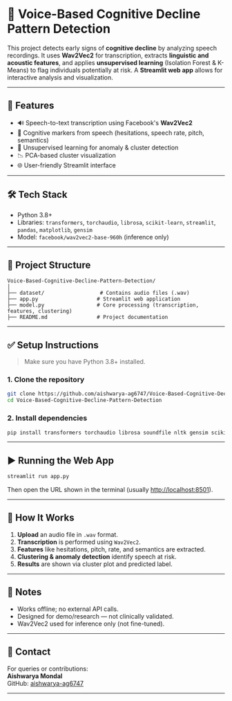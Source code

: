 
# 🧠 Voice-Based Cognitive Decline Pattern Detection

This project detects early signs of **cognitive decline** by analyzing speech recordings. It uses **Wav2Vec2** for transcription, extracts **linguistic and acoustic features**, and applies **unsupervised learning** (Isolation Forest & K-Means) to flag individuals potentially at risk. A **Streamlit web app** allows for interactive analysis and visualization.

---

## 🚀 Features

- 🔊 Speech-to-text transcription using Facebook's **Wav2Vec2**
- 🧠 Cognitive markers from speech (hesitations, speech rate, pitch, semantics)
- 🤖 Unsupervised learning for anomaly & cluster detection
- 📉 PCA-based cluster visualization
- 🌐 User-friendly Streamlit interface

---

## 🛠️ Tech Stack

- Python 3.8+
- Libraries: `transformers`, `torchaudio`, `librosa`, `scikit-learn`, `streamlit`, `pandas`, `matplotlib`, `gensim`
- Model: `facebook/wav2vec2-base-960h` (inference only)

---

## 📁 Project Structure

```
Voice-Based-Cognitive-Decline-Pattern-Detection/
│
├── dataset/                  # Contains audio files (.wav)
├── app.py                   # Streamlit web application
├── model.py                 # Core processing (transcription, features, clustering)
├── README.md                # Project documentation
```

---

## ✅ Setup Instructions

> Make sure you have Python 3.8+ installed.

### 1. Clone the repository

```bash
git clone https://github.com/aishwarya-ag6747/Voice-Based-Cognitive-Decline-Pattern-Detection.git
cd Voice-Based-Cognitive-Decline-Pattern-Detection
```

### 2. Install dependencies

```bash
pip install transformers torchaudio librosa soundfile nltk gensim scikit-learn streamlit matplotlib pandas
```

---

## ▶️ Running the Web App

```bash
streamlit run app.py
```

Then open the URL shown in the terminal (usually [http://localhost:8501](http://localhost:8501)).

---

## 📂 How It Works

1. **Upload** an audio file in `.wav` format.
2. **Transcription** is performed using `Wav2Vec2`.
3. **Features** like hesitations, pitch, rate, and semantics are extracted.
4. **Clustering & anomaly detection** identify speech at risk.
5. **Results** are shown via cluster plot and predicted label.

---

## 📝 Notes

- Works offline; no external API calls.
- Designed for demo/research — not clinically validated.
- Wav2Vec2 used for inference only (not fine-tuned).

---

## 📧 Contact

For queries or contributions:  
**Aishwarya Mondal**  
GitHub: [aishwarya-ag6747](https://github.com/aishwarya-ag6747)

---



